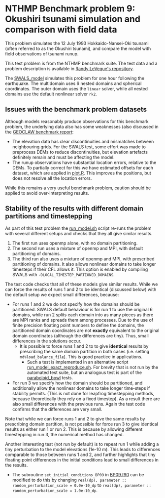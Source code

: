 # NTHMP Benchmark problem 9: Okushiri tsunami simulation and comparison with field data

This problem simulates the 12 July 1993 Hokkaido-Nansei-Oki tsunami (often referred to as the Okushiri tsunami), and compare the model with field observations of tsunami runup.

This test problem is from the NTHMP benchmark suite. The test data and a problem description is available in [Randy LeVeque's repository](https://github.com/rjleveque/nthmp-benchmark-problems/tree/master/BP09-FrankG-Okushiri_island/). 

The [SWALS_model](BP09.f90) simulates this problem for one hour following the earthquake. The multidomain uses 6 nested domains and spherical coordinates. The outer domain uses the `linear` solver, while all nested domains use the default nonlinear solver `rk2`. 

## Issues with the benchmark problem datasets

Although models reasonably produce observations for this benchmark problem, the underlying data also has some weaknesses (also discussed in the [GEOCLAW benchmark report](https://depts.washington.edu/clawpack/links/nthmp-benchmarks/geoclaw-results.pdf):
* The elevation data has clear discontinuities and mismatches between neighbouring grids. For the SWALS test, some effort was made to preprocess DEMs to reduce discontinuities, but elevation artefacts definitely remain and must be affecting the model.
* The runup observations have substantial location errors, relative to the DEMs. To partially correct for this we have estimated offsets for each dataset, which are applied in [plot.R](plot.R). This improves the positions, but does not resolve all the location errors.

While this remains a very useful benchmark problem, caution should be applied to avoid over-interpreting results. 

## Stability of the results with different domain partitions and timestepping

As part of this test problem the [run_model.sh](run_model.sh) script re-runs the problem with several different setups and checks that they all give similar results.
1. The first run uses openmp alone, with no domain partitioning.
2. The second run uses a mixture of openmp and MPI, with default partitioning of domains.
3. The third run also uses a mixture of openmp and MPI, with prescribed partitioning of domains. It also allows nonlinear domains to take longer timesteps if their CFL allows it. This option is enabled by compiling SWALS with `-DLOCAL_TIMESTEP_PARTIONED_DOMAINS`.

The test code checks that all of these models give similar results. While we can force the results of runs 1 and 2 to be identical (discussed below) with the default setup we expect small differences, because:
* For runs 1 and 2 we do not specify how the domains should be partitioned. SWALS default behaviour is for run 1 to use the original 6 domains, while run 2 splits each domain into as many pieces as there are MPI ranks and spreads them among processes. Due to the use of finite precision floating point numbers to define the domains, the partitioned domain coordinates are not __exactly__ equivalent to the original domain coordinates (although the differences are tiny). Thus, small differences in the solutions occur. 
    * It is possible to force runs 1 and 2 to to give __identical__ results by prescribing the same domain partition in both cases (i.e. setting `md%load_balance_file`). This is good practice in applications. 
      * Such a test is implemented in an alternative script [run_model_exact_reproduce.sh](run_model_exact_reproduce.sh). For brevity that is not run by the automated test suite, but an analogous test is part of the [paraboloid_bowl](../../paraboloid_bowl) tests.
* For run 3 we specify how the domain should be partitioned, and additionally allow the nonlinear domains to take longer time-steps if stability permits. (This is not done for leapfrog timestepping methods, because theoretically they rely on a fixed timestep). As a result there are also small differences with the previous runs. Again the test code confirms that the differences are very small.

Note that while we can force runs 1 and 2 to give the same results by prescribing domain partition, is not possible for force run 3 to give identical results as either run 1 or run 2. This is because by allowing different timestepping in run 3, the numerical method has changed. 

Another interesting test (not run by default) is to repeat run 1 while adding a tiny perturbation to the model elevations (1e-10 m). This leads to differences comparable to those between runs 1 and 2, and further highlights that tiny floating point differences in the initial conditions lead to small differences in the results. 
  * The subroutine `set_initial_conditions_BP09` in [BP09.f90](BP09.f90) can be modified to do this by changing `real(dp), parameter :: random_perturbation_scale = 0.0e-10_dp` to `real(dp), parameter :: random_perturbation_scale = 1.0e-10_dp`. 

